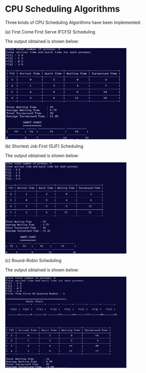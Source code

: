 # CPU Scheduling Algorithms

Three kinds of CPU Scheduling Algorithms have been implemented:

(a) First Come First Serve (FCFS) Scheduling

The output obtained is shown below:

<img align="center" alt="fcfs" width="400" height="300" src="https://github.com/adi666-png/System-Software-Labs/blob/main/assets/fcfs.jpg">

(b) Shortest Job First (SJF) Scheduling

The output obtained is shown below:

<img align="center" alt="fcfs" width="400" height="300" src="https://github.com/adi666-png/System-Software-Labs/blob/main/assets/sjf.jpg">

(c) Round-Robin Scheduling

The output obtained is shown below:

<img align="center" alt="fcfs" width="400" height="300" src="https://github.com/adi666-png/System-Software-Labs/blob/main/assets/rr.jpg">
